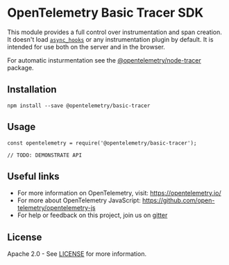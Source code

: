# OpenTelemetry Basic Tracer SDK

This module provides a full control over instrumentation and span creation. It doesn't load [`async_hooks`](https://nodejs.org/api/async_hooks.html) or any instrumentation plugin by default. It is intended for use both on the server and in the browser.

For automatic insturmentation see the
[@opentelemetry/node-tracer](https://github.com/open-telemetry/opentelemetry-js/tree/master/packages/opentelemetry-node-tracer) package.

## Installation

```
npm install --save @opentelemetry/basic-tracer
```

## Usage

```
const opentelemetry = require('@opentelemetry/basic-tracer');

// TODO: DEMONSTRATE API
```

## Useful links
- For more information on OpenTelemetry, visit: <https://opentelemetry.io/>
- For more about OpenTelemetry JavaScript: <https://github.com/open-telemetry/opentelemetry-js>
- For help or feedback on this project, join us on [gitter][gitter-url]

## License

Apache 2.0 - See [LICENSE][license-url] for more information.

[gitter-image]: https://badges.gitter.im/open-telemetry/opentelemetry-js.svg
[gitter-url]: https://gitter.im/open-telemetry/opentelemetry-node?utm_source=badge&utm_medium=badge&utm_campaign=pr-badge&utm_content=badge
[license-url]: https://github.com/open-telemetry/opentelemetry-js/blob/master/LICENSE

